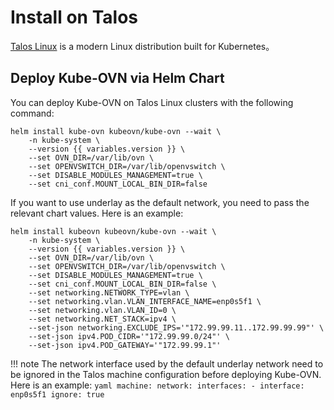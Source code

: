 # Install on Talos

[Talos Linux](https://github.com/siderolabs/talos) is a modern Linux distribution built for Kubernetes。

## Deploy Kube-OVN via Helm Chart

You can deploy Kube-OVN on Talos Linux clusters with the following command:

```shell
helm install kube-ovn kubeovn/kube-ovn --wait \
    -n kube-system \
    --version {{ variables.version }} \
    --set OVN_DIR=/var/lib/ovn \
    --set OPENVSWITCH_DIR=/var/lib/openvswitch \
    --set DISABLE_MODULES_MANAGEMENT=true \
    --set cni_conf.MOUNT_LOCAL_BIN_DIR=false
```

If you want to use underlay as the default network, you need to pass the relevant chart values. Here is an example:

```shell
helm install kubeovn kubeovn/kube-ovn --wait \
    -n kube-system \
    --version {{ variables.version }} \
    --set OVN_DIR=/var/lib/ovn \
    --set OPENVSWITCH_DIR=/var/lib/openvswitch \
    --set DISABLE_MODULES_MANAGEMENT=true \
    --set cni_conf.MOUNT_LOCAL_BIN_DIR=false \
    --set networking.NETWORK_TYPE=vlan \
    --set networking.vlan.VLAN_INTERFACE_NAME=enp0s5f1 \
    --set networking.vlan.VLAN_ID=0 \
    --set networking.NET_STACK=ipv4 \
    --set-json networking.EXCLUDE_IPS='"172.99.99.11..172.99.99.99"' \
    --set-json ipv4.POD_CIDR='"172.99.99.0/24"' \
    --set-json ipv4.POD_GATEWAY='"172.99.99.1"'
```

!!! note
    The network interface used by the default underlay network need to be ignored in the Talos machine configuration before deploying Kube-OVN. Here is an example:
    ```yaml
    machine:
      network:
        interfaces:
          - interface: enp0s5f1
            ignore: true
    ```
